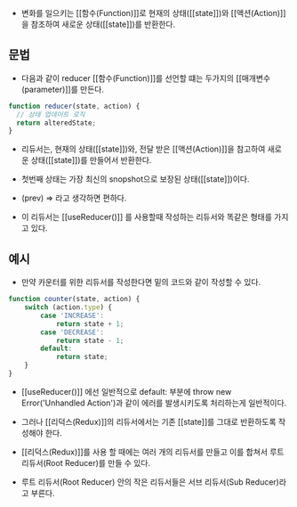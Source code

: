 - 변화를 일으키는 [[함수(Function)]]로 현재의 상태([[state]])와 [[액션(Action)]]을 참조하여 새로운 상태([[state]])를 반환한다.


## 문법

- 다음과 같이 reducer [[함수(Function)]]를 선언할 떄는 두가지의 [[매개변수(parameter)]]를 만든다.

```jsx
function reducer(state, action) {
  // 상태 업데이트 로직
  return alteredState;
}
```

- 리듀서는, 현재의 상태([[state]])와, 전달 받은 [[액션(Action)]]을 참고하여 새로운 상태([[state]])를 만들어서 반환한다.
- 첫번째 상태는 가장 최신의 snopshot으로 보장된 상태([[state]])이다. 
- (prev) => 라고 생각하면 편하다.

- 이 리듀서는 [[useReducer()]] 를 사용할때 작성하는 리듀서와 똑같은 형태를 가지고 있다.


## 예시

- 만약 카운터를 위한 리듀서를 작성한다면 밑의 코드와 같이 작성할 수 있다.

```jsx
function counter(state, action) {
	switch (action.type) {
	    case 'INCREASE':
			return state + 1;
		case 'DECREASE':
		    return state - 1;
	    default:
		    return state;
	}
}
```

- [[useReducer()]] 에선 일반적으로 default: 부분에 throw new Error('Unhandled Action')과 같이 에러를 발생시키도록 처리하는게 일반적이다.
- 그러나 [[리덕스(Redux)]]의 리듀서에서는 기존 [[state]]를 그대로 반환하도록 작성해야 한다.

- [[리덕스(Redux)]]를 사용 할 때에는 여러 개의 리듀서를 만들고 이를 합쳐서 루트 리듀서(Root Reducer)를 만들 수 있다.
- 루트 리듀서(Root Reducer) 안의 작은 리듀서들은 서브 리듀서(Sub Reducer)라고 부른다.